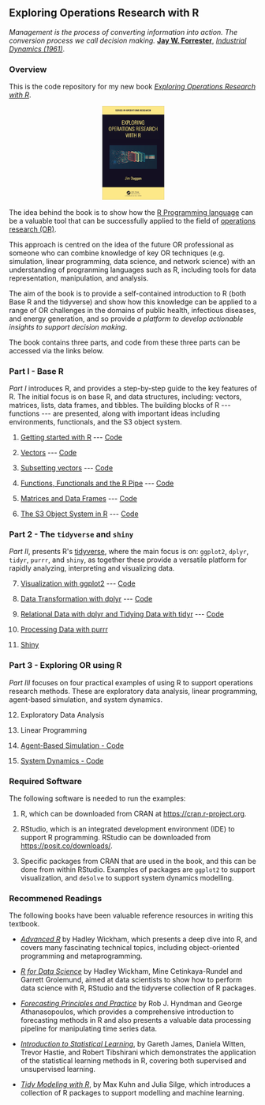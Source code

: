 ## Exploring Operations Research with R

*Management is the process of converting information into action. The conversion process we call decision making.* [**Jay W. Forrester**](https://en.wikipedia.org/wiki/Jay_Wright_Forrester), [*Industrial Dynamics (1961)*](https://www.amazon.co.uk/Industrial-Dynamics-Jay-W-Forrester/dp/1883823366).

### Overview
This is the code repository for my new book [*Exploring Operations Research with R*](https://www.routledge.com/Exploring-Operations-Research-with-R/Duggan/p/book/9781032277165).

<p align="center" width="100%">
    <img width="25%" src="BookCover.png">
</p>

The idea behind the book is to show how the [R Programming language](https://www.r-project.org/about.html) can be a valuable tool that can be successfully applied to the field of [operations research (OR)](https://www.theorsociety.com). 

This approach is centred on the idea of the future OR professional as someone who can combine knowledge of key OR techniques (e.g. simulation, linear programming, data science, and network science) with an understanding of progranming languages such as R, including tools for  data representation, manipulation, and analysis. 

The aim of the book is to provide a self-contained introduction to R (both Base R and the tidyverse) and show how this knowledge can be applied to a range of OR challenges in the domains of public health, infectious diseases, and energy generation, and so provide *a platform to develop actionable insights to support decision making*.

The book contains three parts, and code from these three parts can be accessed via the links below.



### Part I - Base R
*Part I* introduces R, and provides a step-by-step guide to the key features of R. The initial  focus is on base R, and data structures, including: vectors, matrices, lists, data frames, and tibbles. The building blocks of R --- functions --- are presented, along with important ideas including environments, functionals, and the S3 object system. 

1. [Getting started with R](https://github.com/JimDuggan/explore_or/tree/main/Part%20I/01%20Getting%20Started) --- [Code](https://github.com/JimDuggan/explore_or/blob/main/Part%20I/01%20Getting%20Started/src/Chapter1.R)

2. [Vectors](https://github.com/JimDuggan/explore_or/tree/main/Part%20I/02%20Vectors) --- [Code](https://github.com/JimDuggan/explore_or/blob/main/Part%20I/02%20Vectors/src/Chapter2.R)

3. [Subsetting vectors](https://github.com/JimDuggan/explore_or/tree/main/Part%20I/03%20Subsetting%20vectors) --- [Code](https://github.com/JimDuggan/explore_or/blob/main/Part%20I/03%20Subsetting%20vectors/src/Chapter3.R)

4. [Functions, Functionals and the R Pipe](https://github.com/JimDuggan/explore_or/tree/main/Part%20I/04%20Functions) --- [Code](https://github.com/JimDuggan/explore_or/blob/main/Part%20I/04%20Functions/src/Chapter4.R)

5. [Matrices and Data Frames](https://github.com/JimDuggan/explore_or/tree/main/Part%20I/05%20Matrices%20and%20Data%20Frames) --- [Code](https://github.com/JimDuggan/explore_or/blob/main/Part%20I/05%20Matrices%20and%20Data%20Frames/src/Chapter5.R)

6. [The S3 Object System in R](https://github.com/JimDuggan/explore_or/tree/main/Part%20I/06%20S3%20Object%20System) --- [Code](https://github.com/JimDuggan/explore_or/blob/main/Part%20I/06%20S3%20Object%20System/src/Chapter6.R)



### Part 2 - The `tidyverse` and `shiny`
*Part II*, presents R's  [tidyverse](https://www.tidyverse.org), where the main focus is on: `ggplot2`, `dplyr`, `tidyr`, `purrr`, and `shiny`, as together these provide a versatile platform for rapidly analyzing, interpreting and visualizing data.


7. [Visualization with ggplot2](https://github.com/JimDuggan/explore_or/tree/main/Part%20II/07%20ggplot2) --- [Code](https://github.com/JimDuggan/explore_or/blob/main/Part%20II/07%20ggplot2/src/Chapter7.R)

8. [Data Transformation with dplyr](https://github.com/JimDuggan/explore_or/tree/main/Part%20II/08%20dplyr) --- [Code](https://github.com/JimDuggan/explore_or/blob/main/Part%20II/08%20dplyr/src/Chapter8.R)

9. [Relational Data with dplyr and Tidying Data with tidyr](https://github.com/JimDuggan/explore_or/tree/main/Part%20II/09%20dplyr%20tidyr) --- [Code](https://github.com/JimDuggan/explore_or/blob/main/Part%20II/09%20dplyr%20tidyr/src/Chapter9.R)

10. [Processing Data with purrr](https://github.com/JimDuggan/explore_or/tree/main/Part%20II/10%20purrr)

11. [Shiny](https://github.com/JimDuggan/explore_or/tree/main/Part%20II/11%20Shiny)


### Part 3 - Exploring OR using R
*Part III* focuses on four practical examples of using R to support operations research methods. These are exploratory data analysis, linear programming, agent-based simulation, and system dynamics. 

12. Exploratory Data Analysis

13. Linear Programming

14. [Agent-Based Simulation - Code](https://github.com/JimDuggan/explore_or/blob/main/Part%20III/14%20Agent%20Based%20Simulation/Chapter14.R)

15. [System Dynamics - Code](https://github.com/JimDuggan/explore_or/blob/main/Part%20III/15%20System%20Dynamics/Chapter15.R)


### Required Software

The following software is needed to run the examples:

1. R, which can be downloaded from CRAN at https://cran.r-project.org.

2. RStudio, which is an integrated development environment (IDE) to support R programming. RStudio can be downloaded from https://posit.co/downloads/.

3. Specific packages from CRAN that are used in the book, and this can be done from within RStudio. Examples of packages are `ggplot2` to support visualization, and `deSolve` to support system dynamics modelling.


### Recommened Readings
The following books have been valuable reference resources in writing this textbook.

* [*Advanced R*](https://adv-r.hadley.nz) by Hadley Wickham, which presents a deep dive into R, and covers many fascinating technical topics, including object-oriented programming and metaprogramming.

* [*R for Data Science*](https://r4ds.hadley.nz) by Hadley Wickham, Mine Cetinkaya-Rundel and Garrett Grolemund, aimed at data scientists to show how to perform data science with R, RStudio and  the tidyverse collection of R packages.

* [*Forecasting Principles and Practice*](https://otexts.com/fpp3/) by Rob J. Hyndman and George Athanasopoulos, which provides a comprehensive introduction to forecasting methods in R and also presents a valuable data processing pipeline for manipulating time series data.

* [*Introduction to Statistical Learning*](https://www.statlearning.com), by Gareth James, Daniela Witten, Trevor Hastie, and Robert Tibshirani which demonstrates the application of the statistical learning methods in R, covering both supervised and unsupervised learning.

* [*Tidy Modeling with R*](https://www.tmwr.org), by Max Kuhn and Julia Silge, which introduces a collection of R packages to support modelling and machine learning.




